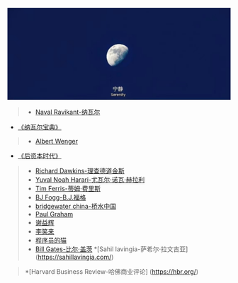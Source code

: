 ![](images/001_Image_3.jpg)
> * [Naval Ravikant-纳瓦尔](https://www.getairchat.com/naval)
* [《纳瓦尔宝典》]([https://www.getairchat.com/naval](https://www.navalmanack.com/))
> * [Albert Wenger](https://continuations.com/)
* [《后资本时代》](https://worldaftercapital.gitbook.io/worldaftercapital/)
> * [Richard Dawkins-理查德道金斯](https://richarddawkins.com/)
> * [Yuval Noah Harari-尤瓦尔·诺瓦·赫拉利](https://www.ynharari.com/zh-hans/)
> * [Tim Ferris-蒂姆·费里斯](https://go.tim.blog/5-bullet-friday-1/)
> * [BJ Fogg-B.J.福格](https://www.bjfogg.com/)
> * [bridgewater china-桥水中国](https://www.bridgewater.cn/philosophy/)
> * [Paul Graham](https://paulgraham.com/)
> * [谢益辉](https://yihui.org/)
> * [李笑来](https://lixiaolai.com/#/)
> * [程序员的猫](https://catcoding.me/)
> * [Bill Gates-比尔·盖茨](https://www.gatesnotes.com/?WT.mc_id=20200000000000_Blog_BG-TW_&WT.tsrc=BGTW)
> *[Sahil lavingia-萨希尔·拉文吉亚] (https://sahillavingia.com/)

> *[Harvard Business Review-哈佛商业评论] (https://hbr.org/)

